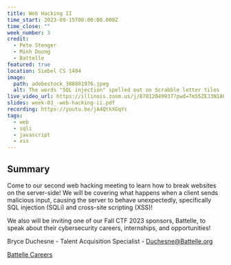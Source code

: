 ```yaml
---
title: Web Hacking II
time_start: 2023-09-15T00:00:00.000Z
time_close: ""
week_number: 3
credit:
  - Pete Stenger
  - Minh Duong
  - Battelle
featured: true
location: Siebel CS 1404
image:
  path: adobestock_308881976.jpeg
  alt: The words "SQL injection" spelled out on Scrabble letter tiles
live_video_url: https://illinois.zoom.us/j/87812049937?pwd=Tm55ZEJ3N1A0cEdpNW1QZG40RXFlZz09
slides: week-03_-web-hacking-ii.pdf
recording: https://youtu.be/jA4QtkXGqYs
tags:
  - web
  - sqli
  - javascript
  - xss
---
```

## Summary

Come to our second web hacking meeting to learn how to break websites on the server-side! We will be covering what happens when a client sends malicious input, causing the server to behave unexpectedly, specifically SQL injection (SQLi) and cross-site scripting (XSS)!

We also will be inviting one of our Fall CTF 2023 sponsors, Battelle, to speak about their cybersecurity careers, internships, and opportunities!

Bryce Duchesne - Talent Acquisition Specialist - Duchesne@Battelle.org

[Battelle Careers](https://battelle.org/careers)